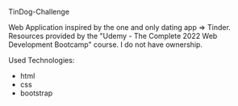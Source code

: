 
TinDog-Challenge

Web Application inspired by the one and only dating app => Tinder. Resources provided by the "Udemy - The Complete 2022 Web Development Bootcamp" course.
I do not have ownership.

Used Technologies:
- html
- css
- bootstrap